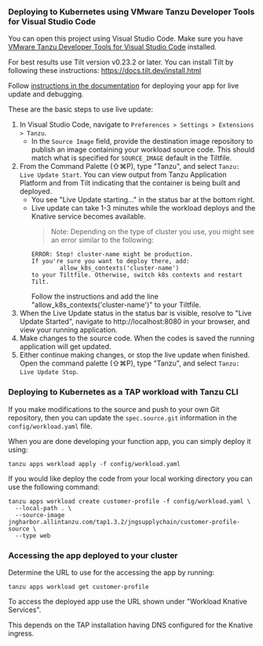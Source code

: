 ### Deploying to Kubernetes using VMware Tanzu Developer Tools for Visual Studio Code

You can open this project using Visual Studio Code. Make sure you have [VMware Tanzu Developer Tools for Visual Studio Code](https://docs.vmware.com/en/Tanzu-Application-Platform/1.0/tap/GUID-vscode-extension-about.html) installed.

For best results use Tilt version v0.23.2 or later. You can install Tilt by following these instructions: https://docs.tilt.dev/install.html

Follow [instructions in the documentation](https://docs.vmware.com/en/Tanzu-Application-Platform/1.0/tap/GUID-vscode-extension-usage-iterating-on-app.html) for deploying your app for live update and debugging.

These are the basic steps to use live update:

1. In Visual Studio Code, navigate to `Preferences > Settings > Extensions > Tanzu`.
    - In the `Source Image` field, provide the destination image repository to publish an image containing your workload source code. This should match what is specified for `SOURCE_IMAGE` default in the Tiltfile.
1. From the Command Palette (⇧⌘P), type "Tanzu", and select `Tanzu: Live Update Start`. You can view output from Tanzu Application Platform and from Tilt indicating that the container is being built and deployed.
    - You see "Live Update starting..." in the status bar at the bottom right.
    - Live update can take 1-3 minutes while the workload deploys and the Knative service becomes available.
        > Note: Depending on the type of cluster you use, you might see an error similar to the following:
        ```
        ERROR: Stop! cluster-name might be production.
        If you're sure you want to deploy there, add:
                allow_k8s_contexts('cluster-name')
        to your Tiltfile. Otherwise, switch k8s contexts and restart Tilt.
        ```
        Follow the instructions and add the line "allow_k8s_contexts('cluster-name')" to your Tiltfile.
1. When the Live Update status in the status bar is visible, resolve to "Live Update Started", navigate to http://localhost:8080 in your browser, and view your running application.
1. Make changes to the source code. When the codes is saved the running application will get updated.
1. Either continue making changes, or stop the live update when finished. Open the command palette (⇧⌘P), type "Tanzu", and select `Tanzu: Live Update Stop`.

### Deploying to Kubernetes as a TAP workload with Tanzu CLI

If you make modifications to the source and push to your own Git repository, then you can update the `spec.source.git` information in the `config/workload.yaml` file.

When you are done developing your function app, you can simply deploy it using:

```
tanzu apps workload apply -f config/workload.yaml
```

If you would like deploy the code from your local working directory you can use the following command:

```
tanzu apps workload create customer-profile -f config/workload.yaml \
  --local-path . \
  --source-image jngharbor.allintanzu.com/tap1.3.2/jngsupplychain/customer-profile-source \
  --type web
```

### Accessing the app deployed to your cluster

Determine the URL to use for the accessing the app by running:

```
tanzu apps workload get customer-profile
```

To access the deployed app use the URL shown under "Workload Knative Services".

This depends on the TAP installation having DNS configured for the Knative ingress.
